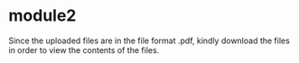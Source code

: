 # module2
Since the uploaded files are in the file format .pdf, kindly download the files in order to view the contents of the files.
